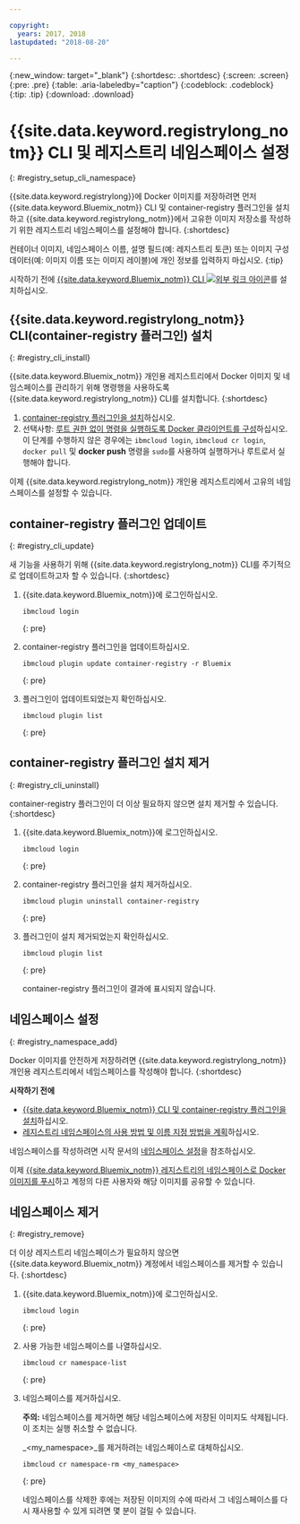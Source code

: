 ```yaml
---

copyright:
  years: 2017, 2018
lastupdated: "2018-08-20"

---
```


{:new_window: target="_blank"}
{:shortdesc: .shortdesc}
{:screen: .screen}
{:pre: .pre}
{:table: .aria-labeledby="caption"}
{:codeblock: .codeblock}
{:tip: .tip}
{:download: .download}


# {{site.data.keyword.registrylong_notm}} CLI 및 레지스트리 네임스페이스 설정
{: #registry_setup_cli_namespace}

{{site.data.keyword.registrylong}}에 Docker 이미지를 저장하려면 먼저 {{site.data.keyword.Bluemix_notm}} CLI 및 container-registry 플러그인을 설치하고 {{site.data.keyword.registrylong_notm}}에서 고유한 이미지 저장소를 작성하기 위한 레지스트리 네임스페이스를 설정해야 합니다.
{:shortdesc}

컨테이너 이미지, 네임스페이스 이름, 설명 필드(예: 레지스트리 토큰) 또는 이미지 구성 데이터(예: 이미지 이름 또는 이미지 레이블)에 개인 정보를 입력하지 마십시오.
{:tip}

시작하기 전에 [{{site.data.keyword.Bluemix_notm}} CLI ![외부 링크 아이콘](../../icons/launch-glyph.svg "외부 링크 아이콘")](http://clis.ng.bluemix.net/ui/home.html)를 설치하십시오.


## {{site.data.keyword.registrylong_notm}} CLI(container-registry 플러그인) 설치
{: #registry_cli_install}

{{site.data.keyword.Bluemix_notm}} 개인용 레지스트리에서 Docker 이미지 및 네임스페이스를 관리하기 위해 명령행을 사용하도록 {{site.data.keyword.registrylong_notm}} CLI를 설치합니다.
{:shortdesc}

1.  [container-registry 플러그인을 설치](index.html#registry_cli_install)하십시오.
2.  선택사항: [루트 권한 없이 명령을 실행하도록 Docker 클라이언트를 구성](https://docs.docker.com/engine/installation/linux/linux-postinstall)하십시오. 이 단계를 수행하지 않은 경우에는 `ibmcloud login`, `ibmcloud cr login`, `docker pull` 및 **docker push** 명령을 `sudo`를 사용하여 실행하거나 루트로서 실행해야 합니다.

이제 {{site.data.keyword.registrylong_notm}} 개인용 레지스트리에서 고유의 네임스페이스를 설정할 수 있습니다.

## container-registry 플러그인 업데이트
{: #registry_cli_update}

새 기능을 사용하기 위해 {{site.data.keyword.registrylong_notm}} CLI를 주기적으로 업데이트하고자 할 수 있습니다.
{:shortdesc}

1.  {{site.data.keyword.Bluemix_notm}}에 로그인하십시오.

    ```
    ibmcloud login
    ```
    {: pre}

2.  container-registry 플러그인을 업데이트하십시오.

    ```
    ibmcloud plugin update container-registry -r Bluemix
    ```
    {: pre}

3.  플러그인이 업데이트되었는지 확인하십시오.

    ```
    ibmcloud plugin list
    ```
     {: pre}


## container-registry 플러그인 설치 제거
{: #registry_cli_uninstall}

container-registry 플러그인이 더 이상 필요하지 않으면 설치 제거할 수 있습니다.
{:shortdesc}

1.  {{site.data.keyword.Bluemix_notm}}에 로그인하십시오.

    ```
    ibmcloud login
    ```
    {: pre}

2.  container-registry 플러그인을 설치 제거하십시오.

    ```
    ibmcloud plugin uninstall container-registry
    ```
    {: pre}

3.  플러그인이 설치 제거되었는지 확인하십시오.

    ```
    ibmcloud plugin list
    ```
    {: pre}

    container-registry 플러그인이 결과에 표시되지 않습니다.


## 네임스페이스 설정
{: #registry_namespace_add}

Docker 이미지를 안전하게 저장하려면 {{site.data.keyword.registrylong_notm}} 개인용 레지스트리에서 네임스페이스를 작성해야 합니다.
{:shortdesc}

**시작하기 전에**

-   [{{site.data.keyword.Bluemix_notm}} CLI 및 container-registry 플러그인을 설치](#registry_cli_install)하십시오.
-   [레지스트리 네임스페이스의 사용 방법 및 이름 지정 방법을 계획](registry_overview.html#registry_namespaces)하십시오.

네임스페이스를 작성하려면 시작 문서의 [네임스페이스 설정](index.html#registry_namespace_add)을 참조하십시오.

이제 [{{site.data.keyword.Bluemix_notm}} 레지스트리의 네임스페이스로 Docker 이미지를 푸시](registry_images_.html#registry_images_pushing)하고 계정의 다른 사용자와 해당 이미지를 공유할 수 있습니다.

## 네임스페이스 제거
{: #registry_remove}

더 이상 레지스트리 네임스페이스가 필요하지 않으면 {{site.data.keyword.Bluemix_notm}} 계정에서 네임스페이스를 제거할 수 있습니다.
{:shortdesc}

1.  {{site.data.keyword.Bluemix_notm}}에 로그인하십시오.

    ```
    ibmcloud login
    ```
    {: pre}

2.  사용 가능한 네임스페이스를 나열하십시오.

    ```
    ibmcloud cr namespace-list
    ```
    {: pre}

3.  네임스페이스를 제거하십시오.

    **주의:** 네임스페이스를 제거하면 해당 네임스페이스에 저장된 이미지도 삭제됩니다. 이 조치는 실행 취소할 수 없습니다.

    _&lt;my_namespace&gt;_를 제거하려는 네임스페이스로 대체하십시오.

    ```
    ibmcloud cr namespace-rm <my_namespace>
    ```
    {: pre}

    네임스페이스를 삭제한 후에는 저장된 이미지의 수에 따라서 그 네임스페이스를 다시 재사용할 수 있게 되려면 몇 분이 걸릴 수 있습니다.
